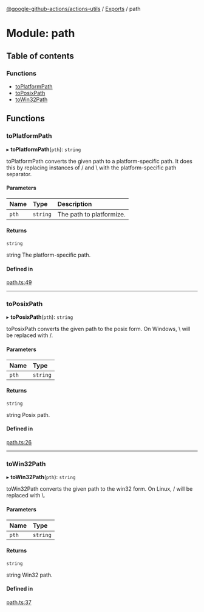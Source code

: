 [@google-github-actions/actions-utils](../README.md) / [Exports](../modules.md) / path

# Module: path

## Table of contents

### Functions

- [toPlatformPath](path.md#toplatformpath)
- [toPosixPath](path.md#toposixpath)
- [toWin32Path](path.md#towin32path)

## Functions

### toPlatformPath

▸ **toPlatformPath**(`pth`): `string`

toPlatformPath converts the given path to a platform-specific path. It does
this by replacing instances of / and \ with the platform-specific path
separator.

#### Parameters

| Name | Type | Description |
| :------ | :------ | :------ |
| `pth` | `string` | The path to platformize. |

#### Returns

`string`

string The platform-specific path.

#### Defined in

[path.ts:49](https://github.com/google-github-actions/actions-utils/blob/main/src/path.ts#L49)

___

### toPosixPath

▸ **toPosixPath**(`pth`): `string`

toPosixPath converts the given path to the posix form. On Windows, \\ will be
replaced with /.

#### Parameters

| Name | Type |
| :------ | :------ |
| `pth` | `string` |

#### Returns

`string`

string Posix path.

#### Defined in

[path.ts:26](https://github.com/google-github-actions/actions-utils/blob/main/src/path.ts#L26)

___

### toWin32Path

▸ **toWin32Path**(`pth`): `string`

toWin32Path converts the given path to the win32 form. On Linux, / will be
replaced with \\.

#### Parameters

| Name | Type |
| :------ | :------ |
| `pth` | `string` |

#### Returns

`string`

string Win32 path.

#### Defined in

[path.ts:37](https://github.com/google-github-actions/actions-utils/blob/main/src/path.ts#L37)

